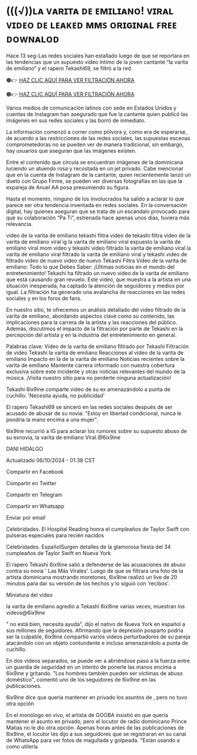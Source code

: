 # (((√))ʟᴀ ᴠᴀʀɪᴛᴀ ᴅᴇ ᴇᴍɪʟɪᴀɴᴏ! ᴠɪʀᴀʟ ᴠɪᴅᴇᴏ ᴅᴇ ʟᴇᴀᴋᴇᴅ ᴍᴍꜱ ᴏʀɪɢɪɴᴀʟ ꜰʀᴇᴇ ᴅᴏᴡɴᴀʟᴏᴅ

Hace 13 seg-Las redes sociales han estallado luego de que se reportara en las tendencias que un supuesto video íntimo de la joven cantante “la varita de emiliano” y el rapero Tekashi69, se filtró a la red.

🟠👉 [HAZ CLIC AQUÍ PARA VER FILTRACIÓN AHORA](https://alamikani71681.blogspot.com/2024/10/yashaxed.html) 

🟠👉 [HAZ CLIC AQUÍ PARA VER FILTRACIÓN AHORA](https://alamikani71681.blogspot.com/2024/10/yashaxed.html)

Varios medios de comunicación latinos con sede en Estados Unidos y cuentas de Instagram han asegurado que fue la cantante quien publicó las imágenes en sus redes sociales y las borró de inmediato.

La información comenzó a correr como pólvora y, como era de esperarse, de acuerdo a las restricciones de las redes sociales, las supuestas escenas comprometedoras no se pueden ver de manera tradicional, sin embargo, hay usuarios que aseguran que las imágenes existen.

Entre el contenido que circula se encuentran imágenes de la dominicana luciendo un atuendo rosa y recostada en un jet privado. Cabe mencionar que en la cuenta de Instagram de la cantante, quien recientemente lanzó un dueto con Grupo Firme, se pueden ver diversas fotografías en las que la expareja de Anuel AA posa presumiendo su figura.

Hasta el momento, ninguno de los involucrados ha salido a aclarar lo que parece ser otra tendencia inventada en redes sociales. En la conversación digital, hay quienes aseguran que se trata de un escándalo provocado para que su colaboración “Pa Ti”, estrenada hace apenas unos días, tuviera más relevancia.

video de la varita de emiliano tekashi filtra video de tekashi filtra video de la varita de emiliano viral ig la varita de emiliano viral expuesto la varita de emiliano viral mom video y tekashi video filtrado la varita de emiliano viral la varita de emiliano viral filtrado la varita de emiliano viral y tekashi video de filtrado video de nuevo video de nuevo Tekashi Filtra Video de la varita de emiliano: Todo lo que Debes Saber: ¡Últimas noticias en el mundo del entretenimiento! Tekashi ha filtrado un nuevo video de la varita de emiliano que está causando gran revuelo. Este video, que muestra a la artista en una situación inesperada, ha captado la atención de seguidores y medios por igual. La filtración ha generado una avalancha de reacciones en las redes sociales y en los foros de fans.

En nuestro sitio, te ofrecemos un análisis detallado del video filtrado de la varita de emiliano, abordando aspectos clave como su contenido, las implicaciones para la carrera de la artista y las reacciones del público. Además, discutimos el impacto de la filtración por parte de Tekashi en la percepción del artista y en la industria del entretenimiento en general.

Palabras clave: Video de la varita de emiliano filtrado por Tekashi Filtración de video Tekashi la varita de emiliano Reacciones al video de la varita de emiliano Impacto en la de la varita de emiliano Noticias recientes sobre la varita de emiliano Mantente carrera informado con nuestra cobertura exclusiva sobre este incidente y otras noticias relevantes del mundo de la música. ¡Visita nuestro sitio para no perderte ninguna actualización!

Tekashi 6ix9ine comparte video de su ex amenazándolo a punta de cuchillo: 'Necesita ayuda, no publicidad'

El rapero Tekashi69 se sinceró en las redes sociales después de ser acusado de abusar de su novia: "Estoy en libertad condicional, nunca le pondría la mano encima a una mujer".

6ix9ine recurrió a IG para aclarar los rumores sobre su supuesto abuso de su exnovia, la varita de emiliano Viral.@6ix9ine

DANI HIDALGO

Actualizado 06/10/2024 - 01:38 CST

Compartir en Facebook

Compartir en Twitter

Compartir en Telegram

Compartir en Whatsapp

Enviar por email

Celebridades. El Hospital Reading honra el cumpleaños de Taylor Swift con pulseras especiales para recién nacidos

Celebridades. EspañolSurgen detalles de la glamorosa fiesta del 34 cumpleaños de Taylor Swift en Nueva York

El rapero Tekashi 6ix9ine salió a defenderse de las acusaciones de abuso contra su novia ' Las Más Virales'. Luego de que se filtrara una foto de la artista dominicana mostrando moretones, 6ix9ine realizó un live de 20 minutos para dar su versión de los hechos y lo siguió con 'recibos'.

Miniatura del video

la varita de emiliano agredió a Tekashi 6ix9ine varias veces, muestran los videos@6ix9ine

" no está bien, necesita ayuda", dijo el nativo de Nueva York en español a sus millones de seguidores. Afirmando que la depresión posparto podría ser la culpable, 6ix9ine compartió varios videos perturbadores de su pareja atacándolo con un objeto contundente e incluso amenazándolo a punta de cuchillo.

En dos videos separados, se puede ver a abriéndose paso a la fuerza entre un guardia de seguridad en un intento de ponerle las manos encima a 6ix9ine y gritando. "Los hombres también pueden ser víctimas de abuso doméstico", comentó uno de los seguidores de 6ix9ine en las publicaciones.

6ix9ine dice que quería mantener en privado los asuntos de , pero no tuvo otra opción

En el monólogo en vivo, el artista de GOOBA insistió en que quería mantener el asunto en privado, pero el locutor de radio dominicano Prince Matias no le dio otra opción. Apenas horas antes de las publicaciones de 6ix9ine, el locutor les dijo a sus seguidores que se registraran en su canal de WhatsApp para ver fotos de magullada y golpeada. "Están usando a como utilería
